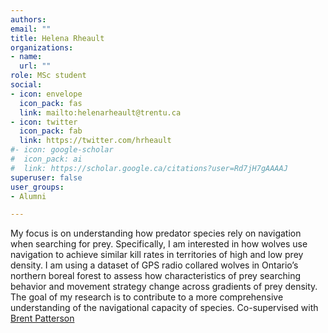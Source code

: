 ```yaml
---
authors:
email: ""
title: Helena Rheault
organizations:
- name: 
  url: ""
role: MSc student
social:
- icon: envelope
  icon_pack: fas
  link: mailto:helenarheault@trentu.ca
- icon: twitter
  icon_pack: fab
  link: https://twitter.com/hrheault
#- icon: google-scholar
#  icon_pack: ai
#  link: https://scholar.google.ca/citations?user=Rd7jH7gAAAAJ
superuser: false
user_groups:
- Alumni

---
```


My  focus is on understanding how predator species rely on navigation when searching for prey. Specifically, I am interested in how wolves use navigation to achieve similar kill rates in territories of high and low prey density. I am using a dataset of GPS radio collared wolves in Ontario’s northern boreal forest to assess how characteristics of prey searching behavior and movement strategy change across gradients of prey density. The goal of my research is to contribute to a more comprehensive understanding of the navigational capacity of species. Co-supervised with [Brent Patterson](https://canidungulatelab.wixsite.com/brentpatterson)